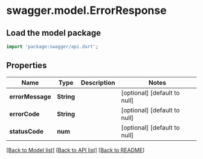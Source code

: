 # swagger.model.ErrorResponse

## Load the model package
```dart
import 'package:swagger/api.dart';
```

## Properties
Name | Type | Description | Notes
------------ | ------------- | ------------- | -------------
**errorMessage** | **String** |  | [optional] [default to null]
**errorCode** | **String** |  | [optional] [default to null]
**statusCode** | **num** |  | [optional] [default to null]

[[Back to Model list]](../README.md#documentation-for-models) [[Back to API list]](../README.md#documentation-for-api-endpoints) [[Back to README]](../README.md)


